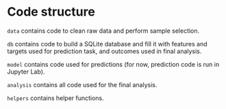 # Code structure

`data` contains code to clean raw data and perform sample selection.

`db` contains code to build a SQLite database and fill it with features and targets used for prediction task, and outcomes used in final analysis.

`model` contains code used for predictions (for now, prediction code is run in Jupyter Lab).

`analysis` contains all code used for the final analysis.

`helpers` contains helper functions.
